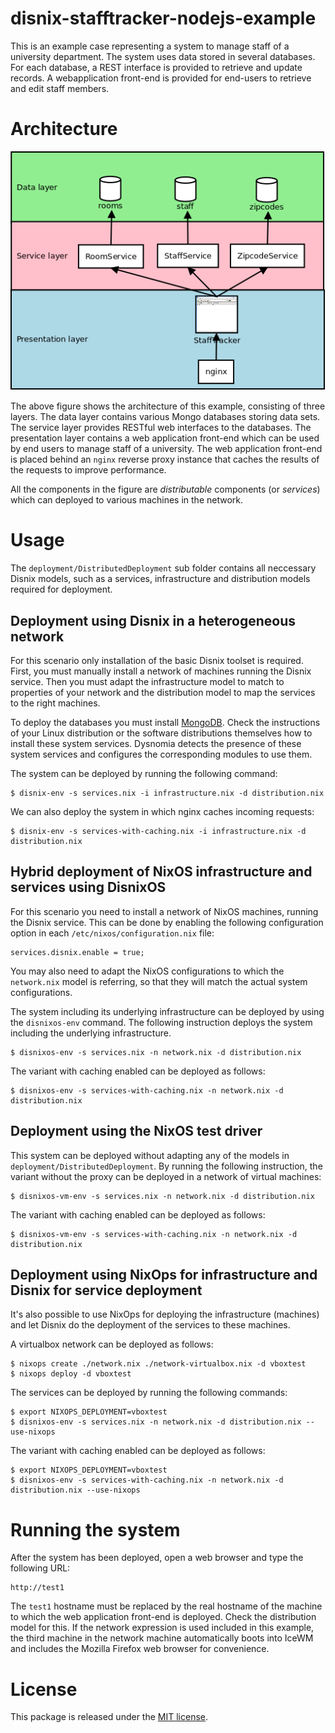 disnix-stafftracker-nodejs-example
==================================
This is an example case representing a system to manage staff of a university
department. The system uses data stored in several databases. For each database,
a REST interface is provided to retrieve and update records. A webapplication
front-end is provided for end-users to retrieve and edit staff members.

Architecture
============
![Stafftracker architecture](doc/architecture.png)

The above figure shows the architecture of this example, consisting of three
layers. The data layer contains various Mongo databases storing data sets. The
service layer provides RESTful web interfaces to the databases. The presentation
layer contains a web application front-end which can be used by end users to
manage staff of a university. The web application front-end is placed behind an
`nginx` reverse proxy instance that caches the results of the requests to
improve performance.

All the components in the figure are *distributable* components (or *services*)
which can deployed to various machines in the network.

Usage
=====
The `deployment/DistributedDeployment` sub folder contains all neccessary Disnix
models, such as a services, infrastructure and distribution models required for
deployment.

Deployment using Disnix in a heterogeneous network
--------------------------------------------------
For this scenario only installation of the basic Disnix toolset is required.
First, you must manually install a network of machines running the Disnix service.
Then you must adapt the infrastructure model to match to properties of your
network and the distribution model to map the services to the right machines.

To deploy the databases you must install [MongoDB](http://www.mongodb.org).
Check the instructions of your Linux
distribution or the software distributions themselves how to install these system
services. Dysnomia detects the presence of these system services and configures
the corresponding modules to use them.

The system can be deployed by running the following command:

    $ disnix-env -s services.nix -i infrastructure.nix -d distribution.nix

We can also deploy the system in which nginx caches incoming requests:

    $ disnix-env -s services-with-caching.nix -i infrastructure.nix -d distribution.nix

Hybrid deployment of NixOS infrastructure and services using DisnixOS
---------------------------------------------------------------------
For this scenario you need to install a network of NixOS machines, running the
Disnix service. This can be done by enabling the following configuration
option in each `/etc/nixos/configuration.nix` file:

    services.disnix.enable = true;

You may also need to adapt the NixOS configurations to which the `network.nix`
model is referring, so that they will match the actual system configurations.

The system including its underlying infrastructure can be deployed by using the
`disnixos-env` command. The following instruction deploys the system including
the underlying infrastructure.

    $ disnixos-env -s services.nix -n network.nix -d distribution.nix

The variant with caching enabled can be deployed as follows:

    $ disnixos-env -s services-with-caching.nix -n network.nix -d distribution.nix

Deployment using the NixOS test driver
--------------------------------------
This system can be deployed without adapting any of the models in
`deployment/DistributedDeployment`. By running the following instruction, the
variant without the proxy can be deployed in a network of virtual machines:

    $ disnixos-vm-env -s services.nix -n network.nix -d distribution.nix

The variant with caching enabled can be deployed as follows:

    $ disnixos-vm-env -s services-with-caching.nix -n network.nix -d distribution.nix

Deployment using NixOps for infrastructure and Disnix for service deployment
----------------------------------------------------------------------------
It's also possible to use NixOps for deploying the infrastructure (machines) and
let Disnix do the deployment of the services to these machines.

A virtualbox network can be deployed as follows:

    $ nixops create ./network.nix ./network-virtualbox.nix -d vboxtest
    $ nixops deploy -d vboxtest

The services can be deployed by running the following commands:

    $ export NIXOPS_DEPLOYMENT=vboxtest
    $ disnixos-env -s services.nix -n network.nix -d distribution.nix --use-nixops

The variant with caching enabled can be deployed as follows:

    $ export NIXOPS_DEPLOYMENT=vboxtest
    $ disnixos-env -s services-with-caching.nix -n network.nix -d distribution.nix --use-nixops

Running the system
==================
After the system has been deployed, open a web browser and type the following URL:

    http://test1

The `test1` hostname must be replaced by the real hostname of the machine to
which the web application front-end is deployed. Check the distribution model for
this. If the network expression is used included in this example, the third
machine in the network machine automatically boots into IceWM and includes the
Mozilla Firefox web browser for convenience.

License
=======
This package is released under the [MIT license](http://opensource.org/licenses/MIT).
